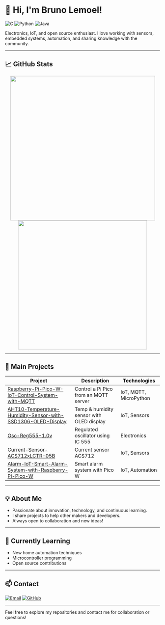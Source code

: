 # 👋 Hi, I'm Bruno Lemoel!

<!-- Linguagens principais -->
![C](https://img.shields.io/badge/C-00599C?style=flat&logo=c&logoColor=white)
![Python](https://img.shields.io/badge/Python-3776AB?style=flat&logo=python&logoColor=white)
![Java](https://img.shields.io/badge/Java-007396?style=flat&logo=java&logoColor=white)

Electronics, IoT, and open source enthusiast. I love working with sensors, embedded systems, automation, and sharing knowledge with the community.

---

## 📈 GitHub Stats

<div align="center">

<img src="https://github-readme-stats.vercel.app/api?username=BrunoLemoel&show_icons=true&theme=radical" width="471"/>
<img src="https://github-readme-stats.vercel.app/api/top-langs/?username=BrunoLemoel&layout=compact&theme=radical" width="420"/>

</div>

---

## 🚀 Main Projects

| Project | Description | Technologies |
|---|---|---|
| [Raspberry-Pi-Pico-W-IoT-Control-System-with-MQTT](https://github.com/BrunoLemoel/Raspberry-Pi-Pico-W-IoT-Control-System-with-MQTT) | Control a Pi Pico from an MQTT server | IoT, MQTT, MicroPython |
| [AHT10-Temperature-Humidity-Sensor-with-SSD1306-OLED-Display](https://github.com/BrunoLemoel/AHT10-Temperature-Humidity-Sensor-with-SSD1306-OLED-Display) | Temp & humidity sensor with OLED display | IoT, Sensors |
| [Osc-Reg555-1.0v](https://github.com/BrunoLemoel/Osc-Reg555-1.0v) | Regulated oscillator using IC 555 | Electronics |
| [Current-Sensor-ACS712xLCTR-05B](https://github.com/BrunoLemoel/Current-Sensor-ACS712xLCTR-05B) | Current sensor ACS712 | IoT, Sensors |
| [Alarm-IoT-Smart-Alarm-System-with-Raspberry-Pi-Pico-W](https://github.com/BrunoLemoel/Alarm-IoT-Smart-Alarm-System-with-Raspberry-Pi-Pico-W) | Smart alarm system with Pico W | IoT, Automation |

---

## 💡 About Me

- Passionate about innovation, technology, and continuous learning.
- I share projects to help other makers and developers.
- Always open to collaboration and new ideas!

---

## 🌱 Currently Learning

- New home automation techniques
- Microcontroller programming
- Open source contributions

---

## 📫 Contact

[![Email](https://img.shields.io/badge/-Email-red?style=flat&logo=gmail&logoColor=white)](mailto:brunolemoel@gmail.com)
[![GitHub](https://img.shields.io/badge/-GitHub-181717?style=flat&logo=github&logoColor=white)](https://github.com/BrunoLemoel)

---

Feel free to explore my repositories and contact me for collaboration or questions!
